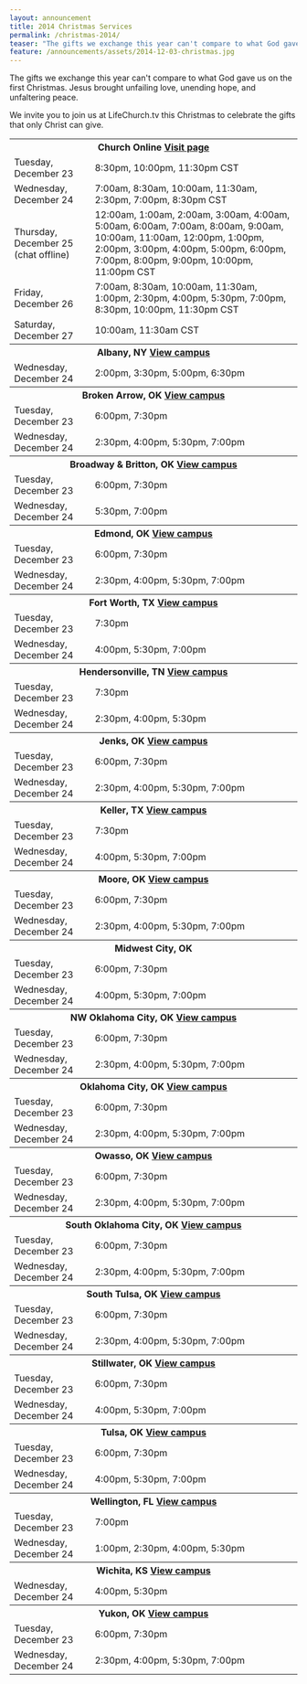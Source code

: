 ```yaml
---
layout: announcement
title: 2014 Christmas Services
permalink: /christmas-2014/
teaser: "The gifts we exchange this year can't compare to what God gave us on the first Christmas. Jesus brought unfailing love, unending hope, and unfaltering peace. We invite you to join us at LifeChurch.tv this Christmas to celebrate the gifts that only Christ can give."
feature: /announcements/assets/2014-12-03-christmas.jpg
---
```

The gifts we exchange this year can't compare to what God gave us on the first Christmas. Jesus brought unfailing love, unending hope, and unfaltering peace.

We invite you to join us at LifeChurch.tv this Christmas to celebrate the gifts that only Christ can give.

<table>
<tr>
  <th colspan="2">Church Online <a class="right" href="//live.lifechurch.tv">Visit page <i class="icon icon-arrow"></i></a></th>
</tr>
<tr>
  <td>Tuesday, December 23</td>
  <td>8:30pm, 10:00pm, 11:30pm CST</td>
</tr>
<tr>
  <td>Wednesday, December 24</td>
  <td>7:00am, 8:30am, 10:00am, 11:30am, 2:30pm, 7:00pm, 8:30pm CST</td>
</tr>
<tr>
  <td>Thursday, December 25 (chat offline)</td>
  <td>12:00am, 1:00am, 2:00am, 3:00am, 4:00am, 5:00am, 6:00am, 7:00am, 8:00am, 9:00am, 10:00am, 11:00am, 12:00pm, 1:00pm, 2:00pm, 3:00pm, 4:00pm, 5:00pm, 6:00pm, 7:00pm, 8:00pm, 9:00pm, 10:00pm, 11:00pm CST</td>
</tr>
<tr>
  <td>Friday, December 26</td>
  <td>7:00am, 8:30am, 10:00am, 11:30am, 1:00pm, 2:30pm, 4:00pm, 5:30pm, 7:00pm, 8:30pm, 10:00pm, 11:30pm CST</td>
</tr>
<tr>
  <td>Saturday, December 27</td>
  <td>10:00am, 11:30am CST</td>
</tr>

<tr>
  <th colspan="2">Albany, NY <a class="right" href="/albany/">View campus <i class="icon icon-arrow"></i></a></th>
</tr>
<tr>
  <td>Wednesday, December 24</td>
  <td>2:00pm, 3:30pm, 5:00pm, 6:30pm</td>
</tr>

<tr>
  <th colspan="2">Broken Arrow, OK <a class="right" href="/brokenarrow/">View campus <i class="icon icon-arrow"></i></a></th>
</tr>
<tr>
  <td>Tuesday, December 23</td>
  <td>6:00pm, 7:30pm</td>
</tr>
<tr>
  <td>Wednesday, December 24</td>
  <td>2:30pm, 4:00pm, 5:30pm, 7:00pm</td>
</tr>

<tr>
  <th colspan="2">Broadway &amp; Britton, OK <a class="right" href="/broadwaybritton/">View campus <i class="icon icon-arrow"></i></a></th>
</tr>
<tr>
  <td>Tuesday, December 23</td>
  <td>6:00pm, 7:30pm</td>
</tr>
<tr>
  <td>Wednesday, December 24</td>
  <td>5:30pm, 7:00pm</td>
</tr>

<tr>
  <th colspan="2">Edmond, OK <a class="right" href="/edmond/">View campus <i class="icon icon-arrow"></i></a></th>
</tr>
<tr>
  <td>Tuesday, December 23</td>
  <td>6:00pm, 7:30pm</td>
</tr>
<tr>
  <td>Wednesday, December 24</td>
  <td>2:30pm, 4:00pm, 5:30pm, 7:00pm</td>
</tr>

<tr>
  <th colspan="2">Fort Worth, TX <a class="right" href="/fortworth/">View campus <i class="icon icon-arrow"></i></a></th>
</tr>
<tr>
  <td>Tuesday, December 23</td>
  <td>7:30pm</td>
</tr>
<tr>
  <td>Wednesday, December 24</td>
  <td>4:00pm, 5:30pm, 7:00pm</td>
</tr>

<tr>
  <th colspan="2">Hendersonville, TN <a class="right" href="/hendersonville/">View campus <i class="icon icon-arrow"></i></a></th>
</tr>
<tr>
  <td>Tuesday, December 23</td>
  <td>7:30pm</td>
</tr>
<tr>
  <td>Wednesday, December 24</td>
  <td>2:30pm, 4:00pm, 5:30pm</td>
</tr>

<tr>
  <th colspan="2">Jenks, OK <a class="right" href="/jenks/">View campus <i class="icon icon-arrow"></i></a></th>
</tr>
<tr>
  <td>Tuesday, December 23</td>
  <td>6:00pm, 7:30pm</td>
</tr>
<tr>
  <td>Wednesday, December 24</td>
  <td>2:30pm, 4:00pm, 5:30pm, 7:00pm</td>
</tr>

<tr>
  <th colspan="2">Keller, TX <a class="right" href="/keller/">View campus <i class="icon icon-arrow"></i></a></th>
</tr>
<tr>
  <td>Tuesday, December 23</td>
  <td>7:30pm</td>
</tr>
<tr>
  <td>Wednesday, December 24</td>
  <td>4:00pm, 5:30pm, 7:00pm</td>
</tr>

<tr>
  <th colspan="2">Moore, OK <a class="right" href="/moore/">View campus <i class="icon icon-arrow"></i></a></th>
</tr>
<tr>
  <td>Tuesday, December 23</td>
  <td>6:00pm, 7:30pm</td>
</tr>
<tr>
  <td>Wednesday, December 24</td>
  <td>2:30pm, 4:00pm, 5:30pm, 7:00pm</td>
</tr>

<tr>
  <th colspan="2">Midwest City, OK</th>
</tr>
<tr>
  <td>Tuesday, December 23</td>
  <td>6:00pm, 7:30pm</td>
</tr>
<tr>
  <td>Wednesday, December 24</td>
  <td>4:00pm, 5:30pm, 7:00pm</td>
</tr>

<tr>
  <th colspan="2">NW Oklahoma City, OK <a class="right" href="/northwestokc/">View campus <i class="icon icon-arrow"></i></a></th>
</tr>
<tr>
  <td>Tuesday, December 23</td>
  <td>6:00pm, 7:30pm</td>
</tr>
<tr>
  <td>Wednesday, December 24</td>
  <td>2:30pm, 4:00pm, 5:30pm, 7:00pm</td>
</tr>

<tr>
  <th colspan="2">Oklahoma City, OK <a class="right" href="/okc/">View campus <i class="icon icon-arrow"></i></a></th>
</tr>
<tr>
  <td>Tuesday, December 23</td>
  <td>6:00pm, 7:30pm</td>
</tr>
<tr>
  <td>Wednesday, December 24</td>
  <td>2:30pm, 4:00pm, 5:30pm, 7:00pm</td>
</tr>

<tr>
  <th colspan="2">Owasso, OK <a class="right" href="/owasso/">View campus <i class="icon icon-arrow"></i></a></th>
</tr>
<tr>
  <td>Tuesday, December 23</td>
  <td>6:00pm, 7:30pm</td>
</tr>
<tr>
  <td>Wednesday, December 24</td>
  <td>2:30pm, 4:00pm, 5:30pm, 7:00pm</td>
</tr>

<tr>
  <th colspan="2">South Oklahoma City, OK <a class="right" href="/southokc/">View campus <i class="icon icon-arrow"></i></a></th>
</tr>
<tr>
  <td>Tuesday, December 23</td>
  <td>6:00pm, 7:30pm</td>
</tr>
<tr>
  <td>Wednesday, December 24</td>
  <td>2:30pm, 4:00pm, 5:30pm, 7:00pm</td>
</tr>

<tr>
  <th colspan="2">South Tulsa, OK <a class="right" href="/southtulsa/">View campus <i class="icon icon-arrow"></i></a></th>
</tr>
<tr>
  <td>Tuesday, December 23</td>
  <td>6:00pm, 7:30pm</td>
</tr>
<tr>
  <td>Wednesday, December 24</td>
  <td>2:30pm, 4:00pm, 5:30pm, 7:00pm</td>
</tr>

<tr>
  <th colspan="2">Stillwater, OK <a class="right" href="/stillwater/">View campus <i class="icon icon-arrow"></i></a></th>
</tr>
<tr>
  <td>Tuesday, December 23</td>
  <td>6:00pm, 7:30pm</td>
</tr>
<tr>
  <td>Wednesday, December 24</td>
  <td>4:00pm, 5:30pm, 7:00pm</td>
</tr>

<tr>
  <th colspan="2">Tulsa, OK <a class="right" href="/tulsa/">View campus <i class="icon icon-arrow"></i></a></th>
</tr>
<tr>
  <td>Tuesday, December 23</td>
  <td>6:00pm, 7:30pm</td>
</tr>
<tr>
  <td>Wednesday, December 24</td>
  <td>4:00pm, 5:30pm, 7:00pm</td>
</tr>

<tr>
  <th colspan="2">Wellington, FL <a class="right" href="/wellington/">View campus <i class="icon icon-arrow"></i></a></th>
</tr>
<tr>
  <td>Tuesday, December 23</td>
  <td>7:00pm</td>
</tr>
<tr>
  <td>Wednesday, December 24</td>
  <td>1:00pm, 2:30pm, 4:00pm, 5:30pm</td>
</tr>

<tr>
  <th colspan="2">Wichita, KS <a class="right" href="/wichita/">View campus <i class="icon icon-arrow"></i></a></th>
</tr>
<tr>
  <td>Wednesday, December 24</td>
  <td>4:00pm, 5:30pm</td>
</tr>

<tr>
  <th colspan="2">Yukon, OK <a class="right" href="/yukon/">View campus <i class="icon icon-arrow"></i></a></th>
</tr>
<tr>
  <td>Tuesday, December 23</td>
  <td>6:00pm, 7:30pm</td>
</tr>
<tr>
  <td>Wednesday, December 24</td>
  <td>2:30pm, 4:00pm, 5:30pm, 7:00pm</td>
</tr>
</table>
